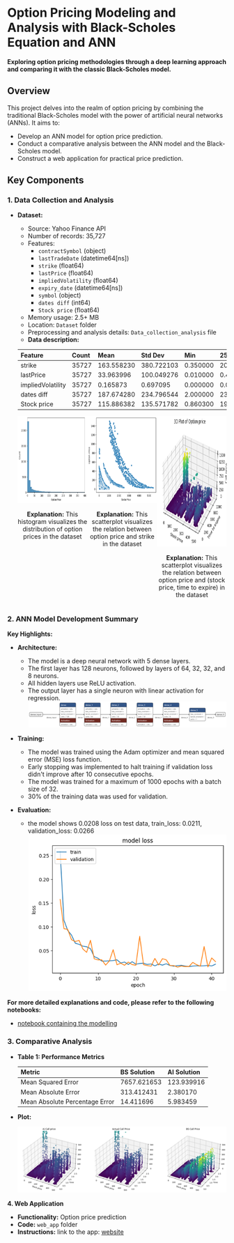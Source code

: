 # Option Pricing Modeling and Analysis with Black-Scholes Equation and ANN 

**Exploring option pricing methodologies through a deep learning approach and comparing it with the classic Black-Scholes model.**

## Overview


This project delves into the realm of option pricing by combining the traditional Black-Scholes model with the power of artificial neural networks (ANNs). It aims to:

* Develop an ANN model for option price prediction.
* Conduct a comparative analysis between the ANN model and the Black-Scholes model.
* Construct a web application for practical price prediction.

## Key Components

### 1. Data Collection and Analysis

* **Dataset:**
    * Source: Yahoo Finance API
    * Number of records: 35,727
    * Features:
        * `contractSymbol` (object)
        * `lastTradeDate` (datetime64[ns])
        * `strike` (float64)
        * `lastPrice` (float64)
        * `impliedVolatility` (float64)
        * `expiry_date` (datetime64[ns])
        * `symbol` (object)
        * `dates diff` (int64)
        * `Stock price` (float64)
    * Memory usage: 2.5+ MB
    * Location: `Dataset` folder
    * Preprocessing and analysis details: `Data_collection_analysis` file
    * **Data description:**

   | Feature       | Count | Mean       | Std Dev    | Min        | 25%       | 50%       | 75%       | Max        |
   |----------------|-------|------------|------------|------------|-----------|-----------|-----------|------------|
   | strike         | 35727  | 163.558230 | 380.722103 | 0.350000   | 20.000000 | 50.000000 | 155.000000 | 5400.000000 |
   | lastPrice      | 35727  | 33.963996  | 100.049276 | 0.010000   | 0.440000   | 4.400000  | 20.150000  | 1499.750000 |
   | impliedVolatility | 35727  | 0.165873  | 0.697095  | 0.000000   | 0.000010   | 0.000010  | 0.125009  | 39.875004  |
   | dates diff     | 35727  | 187.674280 | 234.796544 | 2.000000   | 23.000000  | 65.000000  | 262.000000 | 967.000000 |
   | Stock price    | 35727  | 115.886382 | 135.571782 | 0.860300   | 19.219999 | 49.340000  | 148.839996 | 504.045685 |

   <div style="display:flex; flex-direction:row;">
       <div style="flex:1; text-align:center;">
           <img src="Images/option_price_hist.png" alt="Histogram of Option Prices" width="300" height="200"/>
           <br/>
           <p><strong>Explanation:</strong> This histogram visualizes the distribution of option prices in the dataset</p>
       </div>
   
   <div style="flex:1; text-align:center;">
           <img src="Images/strike_option_scatter.png" alt="Scatter plot of Option Prices with Strike" width="300" height="200"/>
           <br/>
           <p><strong>Explanation:</strong> This scatterplot visualizes the relation between option price and strike in the dataset</p>
       </div>
   
   <div style="flex:1; text-align:center;">
           <img src="Images/3d_option_price.png" alt="3d scatter plot of Option Prices" width="300" height="300"/>
           <br/>
           <p><strong>Explanation:</strong> This scatterplot visualizes the relation between option price and (stock price, time to expire) in the dataset</p>
       </div>
   </div>





    
### 2. ANN Model Development Summary

**Key Highlights:**

- **Architecture:**
    - The model is a deep neural network with 5 dense layers.
    - The first layer has 128 neurons, followed by layers of 64, 32, 32, and 8 neurons.
    - All hidden layers use ReLU activation.
    - The output layer has a single neuron with linear activation for regression.
      ![Optional image of architecture diagram](Images/architecture_diagram.png)

- **Training:**
    - The model was trained using the Adam optimizer and mean squared error (MSE) loss function.
    - Early stopping was implemented to halt training if validation loss didn't improve after 10 consecutive epochs.
    - The model was trained for a maximum of 1000 epochs with a batch size of 32.
    - 30% of the training data was used for validation.

- **Evaluation:**
    - the model shows 0.0208 loss on test data, train_loss: 0.0211, validation_loss: 0.0266
      ![Optional image of evaluation results plot](Images/evaluation_plot.png)


**For more detailed explanations and code, please refer to the following notebooks:**

- [notebook containing the modelling](Modelling_and_Results.ipynb)



### 3. Comparative Analysis

* **Table 1: Performance Metrics**

   | Metric         | BS Solution | AI Solution |
   |----------------|-------------|-------------|
   | Mean Squared Error | 7657.621653 | 123.939916 |
   | Mean Absolute Error | 313.412431 | 2.380170 |
   | Mean Absolute Percentage Error | 14.411696 | 5.983459 |

* **Plot:**

   ![Performance comparison plot](Images/three_images_plot.png)

**4. Web Application**

* **Functionality:** Option price prediction
* **Code:** `web_app` folder
* **Instructions:** link to the app: [website](https://pdeprofiters.onrender.com/)


